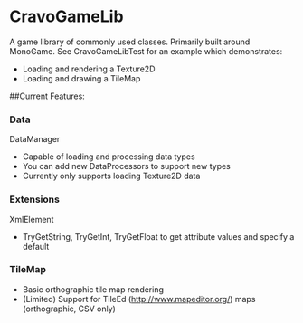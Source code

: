 # CravoGameLib
A game library of commonly used classes.
Primarily built around MonoGame.
See CravoGameLibTest for an example which demonstrates:
* Loading and rendering a Texture2D
* Loading and drawing a TileMap

##Current Features:

### Data
DataManager
* Capable of loading and processing data types
* You can add new DataProcessors to support new types
* Currently only supports loading Texture2D data

### Extensions
XmlElement
* TryGetString, TryGetInt, TryGetFloat to get attribute values and specify a default

### TileMap 
* Basic orthographic tile map rendering
* (Limited) Support for TileEd (http://www.mapeditor.org/) maps (orthographic, CSV only)
